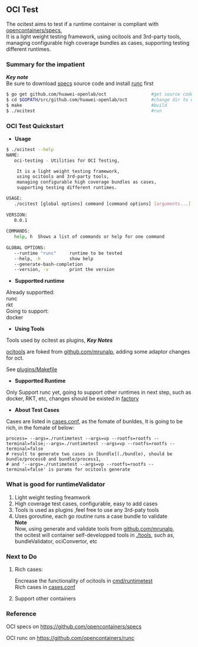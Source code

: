 ## OCI Test        
      
The ocitest aims to test if a runtime container is compliant with [opencontainers/specs](https://github.com/opencontainers/specs),     
It is a light weight testing framework, using ocitools and 3rd-party tools, managing configurable high coverage bundles as cases, supporting testing different runtimes.     


### Summary for the impatient      
***Key note***           
Be sure to download [specs](htttps://github.com/opencontainers/specs) source code and install [runc](https://github.com/opencontainers/runc) first     

``` bash   
$ go get github.com/huawei-openlab/oct                 #get source code       
$ cd $GOPATH/src/github.com/huawei-openlab/oct         #change dir to workspace 
$ make                                                 #build      
$ ./ocitest                                            #run     
```     
      

### OCI Test Quickstart       
       
- **Usage**      
       
``` sh      
$ ./ocitest --help
NAME:
   oci-testing - Utilities for OCI Testing,

    It is a light weight testing framework,
    using ocitools and 3rd-party tools, 
    managing configurable high coverage bundles as cases, 
    supporting testing different runtimes.

USAGE:
   ./ocitest [global options] command [command options] [arguments...]
   
VERSION:
   0.0.1
   
COMMANDS:
   help, h	Shows a list of commands or help for one command
   
GLOBAL OPTIONS:
   --runtime "runc"		runtime to be tested
   --help, -h			show help
   --generate-bash-completion	
   --version, -v		print the version
```    
      
- **Supportted runtime**     
      
Already supportted:       
runc    
rkt    
Going to support:      
docker       
      
- **Using Tools**        

Tools used by ocitest as plugins,
***Key Notes***        

[ocitools](github.com/zenlinTechnofreak/ocitools) are foked from [github.com/mrunalp](github.com/mrunalp/ocitools), adding some adaptor changes for oct.   

See [plugins/Makefile](./plugins/Makefile)     
       

- **Supportted Runtime**    
    
Only Support runc yet, going to support other runtimes in next step, such as docker, RKT, etc, changes should be existed in [factory](./factory)      


- **About Test Cases**        

Cases are listed in [cases.conf](./cases.conf), as the fomate of bunldes, It is going to be rich, in the fomate of below: 
    
```   
process= --args=./runtimetest --args=vp --rootfs=rootfs --terminal=false;--args=./runtimetest --args=vp --rootfs=rootfs --terminal=false     
# result to generate two cases in [bundle](./bundle), should be bundle/process0 and bundle/process1,        
# and '--args=./runtimetest --args=vp --rootfs=rootfs --terminal=false' is params for ocitools generate   

```

### What is good for runtimeValidator       
1. Light weight testing freamwork      
2. High coverage test cases, configurable, easy to add cases
3. Tools is used as plugins ,feel free to use any 3rd-paty tools        
4. Uses goroutine, each go routine runs a case bundle to validate   
**Note**     
Now, using generate and validate tools from [github.com/mrunalp](github.com/mrunalp/ocitools),          
the ocitest will container self-developped tools in [./tools](./tools), such as, bundleValidator, ociConvertor, etc 


### Next to Do 

1. Rich cases:        

   Encrease the functionality of ocitools in [cmd/runtimetest](https://github.com/zenlinTechnofreak/ocitools/cmd/runtimetest)   
   Rich cases in [cases.conf](./cases.conf)    

2. Support other containers

### Reference
OCI specs on https://github.com/opencontainers/specs   

OCI runc on https://github.com/opencontainers/runc

